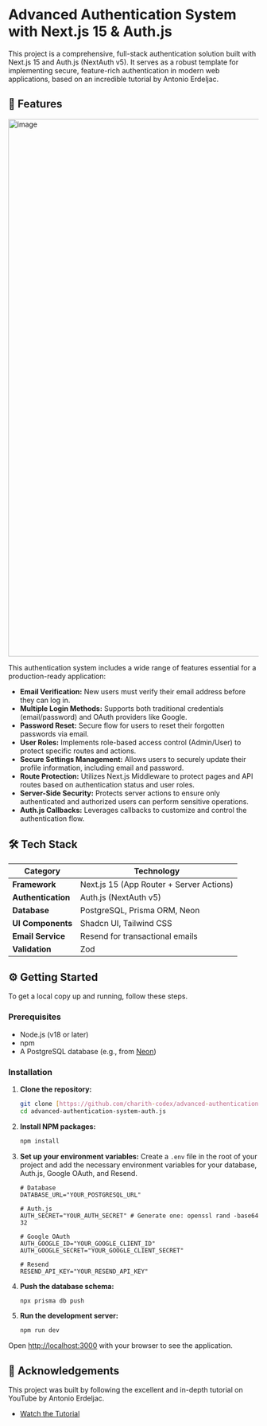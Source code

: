 # Advanced Authentication System with Next.js 15 & Auth.js

This project is a comprehensive, full-stack authentication solution built with Next.js 15 and Auth.js (NextAuth v5). It serves as a robust template for implementing secure, feature-rich authentication in modern web applications, based on an incredible tutorial by Antonio Erdeljac.

## 🚀 Features
<img width="1920" height="1080" alt="image" src="https://github.com/user-attachments/assets/60667fd4-189a-4e94-aafd-417b4b802153" />

This authentication system includes a wide range of features essential for a production-ready application:

* **Email Verification:** New users must verify their email address before they can log in.
* **Multiple Login Methods:** Supports both traditional credentials (email/password) and OAuth providers like Google.
* **Password Reset:** Secure flow for users to reset their forgotten passwords via email.
* **User Roles:** Implements role-based access control (Admin/User) to protect specific routes and actions.
* **Secure Settings Management:** Allows users to securely update their profile information, including email and password.
* **Route Protection:** Utilizes Next.js Middleware to protect pages and API routes based on authentication status and user roles.
* **Server-Side Security:** Protects server actions to ensure only authenticated and authorized users can perform sensitive operations.
* **Auth.js Callbacks:** Leverages callbacks to customize and control the authentication flow.

## 🛠️ Tech Stack

| Category           | Technology                                        |
| ------------------ | ------------------------------------------------- |
| **Framework** | Next.js 15 (App Router + Server Actions)          |
| **Authentication** | Auth.js (NextAuth v5)                             |
| **Database** | PostgreSQL, Prisma ORM, Neon                      |
| **UI Components** | Shadcn UI, Tailwind CSS                           |
| **Email Service** | Resend for transactional emails                   |
| **Validation** | Zod                                               |

## ⚙️ Getting Started

To get a local copy up and running, follow these steps.

### Prerequisites

* Node.js (v18 or later)
* npm
* A PostgreSQL database (e.g., from [Neon](https://neon.tech/))

### Installation

1.  **Clone the repository:**
    ```sh
    git clone [https://github.com/charith-codex/advanced-authentication-system-auth.js.git](https://github.com/charith-codex/advanced-authentication-system-auth.js.git)
    cd advanced-authentication-system-auth.js
    ```

2.  **Install NPM packages:**
    ```sh
    npm install
    ```

3.  **Set up your environment variables:**
    Create a `.env` file in the root of your project and add the necessary environment variables for your database, Auth.js, Google OAuth, and Resend.
    ```env
    # Database
    DATABASE_URL="YOUR_POSTGRESQL_URL"

    # Auth.js
    AUTH_SECRET="YOUR_AUTH_SECRET" # Generate one: openssl rand -base64 32

    # Google OAuth
    AUTH_GOOGLE_ID="YOUR_GOOGLE_CLIENT_ID"
    AUTH_GOOGLE_SECRET="YOUR_GOOGLE_CLIENT_SECRET"

    # Resend
    RESEND_API_KEY="YOUR_RESEND_API_KEY"
    ```

4.  **Push the database schema:**
    ```sh
    npx prisma db push
    ```

5.  **Run the development server:**
    ```sh
    npm run dev
    ```

Open [http://localhost:3000](http://localhost:3000) with your browser to see the application.

## 🙏 Acknowledgements

This project was built by following the excellent and in-depth tutorial on YouTube by Antonio Erdeljac.
* [Watch the Tutorial](https://www.youtube.com/watch?v=1T_35Jz_R-c)

